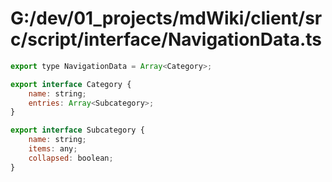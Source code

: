 # G:/dev/01_projects/mdWiki/client/src/script/interface/NavigationData.ts
```js
export type NavigationData = Array<Category>;

export interface Category {
    name: string;
    entries: Array<Subcategory>;
}

export interface Subcategory {
    name: string;
    items: any;
    collapsed: boolean;
}
 ```